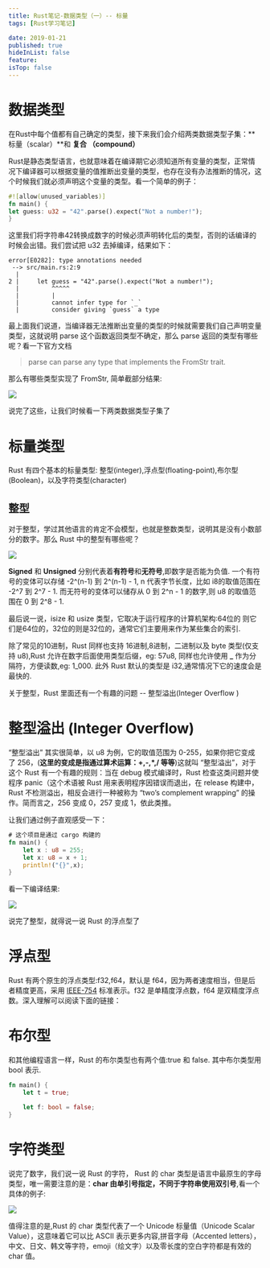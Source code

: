 ```yaml
---
title: Rust笔记-数据类型（一）-- 标量
tags: [Rust学习笔记]

date: 2019-01-21
published: true
hideInList: false
feature: 
isTop: false
---
```







# 数据类型

在Rust中每个值都有自己确定的类型，接下来我们会介绍两类数据类型子集：**标量（scalar）**和 **复合 （compound）**

Rust是静态类型语言，也就意味着在编译期它必须知道所有变量的类型，正常情况下编译器可以根据变量的值推断出变量的类型，也存在没有办法推断的情况，这个时候我们就必须声明这个变量的类型。看一个简单的例子：

```rust
#![allow(unused_variables)]
fn main() {
let guess: u32 = "42".parse().expect("Not a number!");
}
```

这里我们将字符串42转换成数字的时候必须声明转化后的类型，否则的话编译的时候会出错。我们尝试把 u32 去掉编译，结果如下：

```
error[E0282]: type annotations needed
 --> src/main.rs:2:9
  |
2 |     let guess = "42".parse().expect("Not a number!");
  |         ^^^^^
  |         |
  |         cannot infer type for `_`
  |         consider giving `guess` a type
```

最上面我们说道，当编译器无法推断出变量的类型的时候就需要我们自己声明变量类型，这就说明 parse 这个函数返回类型不确定，那么 parse 返回的类型有哪些呢？看一下官方文档

> parse can parse any type that implements the FromStr trait.

那么有哪些类型实现了 FromStr, 简单截部分结果:

![](http://ww1.sinaimg.cn/large/006wYWbGly1fz0m169c0yj309r0b0dg7.jpg)

说完了这些，让我们时候看一下两类数据类型子集了

# 标量类型

Rust 有四个基本的标量类型: 整型(integer),浮点型(floating-point),布尔型(Boolean)，以及字符类型(character)

## 整型

对于整型，学过其他语言的肯定不会模型，也就是整数类型，说明其是没有小数部分的数字。那么 Rust 中的整型有哪些呢？

![](http://ww1.sinaimg.cn/large/006wYWbGly1fz6caie08aj307x069wej.jpg)

**Signed** 和 **Unsigned** 分别代表着**有符号**和**无符号**,即数字是否能为负值. 一个有符号的变体可以存储 -2^(n-1) 到 2^(n-1) - 1, n 代表字节长度，比如 i8的取值范围在 -2^7 到 2^7 - 1. 而无符号的变体可以储存从 0 到 2^n - 1 的数字,则 u8 的取值范围在 0 到 2^8 - 1.

最后说一说，isize 和 usize 类型，它取决于运行程序的计算机架构:64位的
则它们是64位的，32位的则是32位的，通常它们主要用来作为某些集合的索引.

除了常见的10进制，Rust 同样也支持 16进制,8进制，二进制以及 byte 类型(仅支持 u8),Rust 允许在数字后面使用类型后缀，eg: 57u8, 同样也允许使用 **_** 作为分隔符，方便读数,eg: 1_000. 此外 Rust  默认的类型是 i32,通常情况下它的速度会是最快的.

关于整型，Rust  里面还有一个有趣的问题 -- 整型溢出(Integer Overflow )

# 整型溢出 (Integer Overflow)

“整型溢出” 其实很简单，以 u8 为例，它的取值范围为 0-255，如果你把它变成了 256，(**这里的变成是指通过算术运算：+,-,*,/ 等等**)这就叫 “整型溢出”，对于这个 Rust 有一个有趣的规则：当在 debug 模式编译时，Rust 检查这类问题并使程序 panic（这个术语被 Rust 用来表明程序因错误而退出，在 release 构建中，Rust 不检测溢出，相反会进行一种被称为 “two’s complement wrapping” 的操作。简而言之，256 变成 0，257 变成 1，依此类推。

让我们通过例子直观感受一下：

```rust
# 这个项目是通过 cargo 构建的
fn main() {
    let x : u8 = 255;
    let x: u8 = x + 1;
    println!("{}",x);
}
```
看一下编译结果:

![](http://ww1.sinaimg.cn/large/006wYWbGly1fz8o9hyw9xj30ha052gm9.jpg)

说完了整型，就得说一说 Rust 的浮点型了

# 浮点型

Rust 有两个原生的浮点类型:f32,f64，默认是 f64，因为两者速度相当，但是后者精度更高，采用 [IEEE-754](https://baike.baidu.com/item/IEEE%20754/3869922?fr=aladdin
) 标准表示。f32 是单精度浮点数，f64 是双精度浮点数。深入理解可以阅读下面的链接：

# 布尔型

和其他编程语言一样，Rust 的布尔类型也有两个值:true 和 false. 其中布尔类型用 bool 表示.

```rust
fn main() {
    let t = true;

    let f: bool = false; 
}
```
# 字符类型

说完了数字，我们说一说 Rust 的字符， Rust 的 char 类型是语言中最原生的字母类型，唯一需要注意的是：**char 由单引号指定，不同于字符串使用双引号**,看一个具体的例子:

![](http://ww1.sinaimg.cn/large/006wYWbGly1fzegq9txl2j30as030glh.jpg)

值得注意的是,Rust 的 char 类型代表了一个 Unicode 标量值（Unicode Scalar Value），这意味着它可以比 ASCII 表示更多内容,拼音字母（Accented letters），中文、日文、韩文等字符，emoji（绘文字）以及零长度的空白字符都是有效的 char 值。
